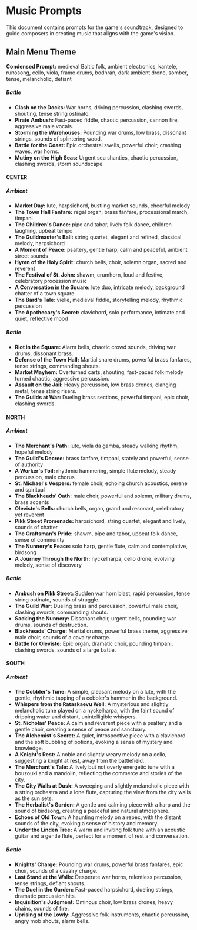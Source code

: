 # Music Prompts

This document contains prompts for the game's soundtrack, designed to guide composers in creating music that aligns with the game's vision.

## Main Menu Theme

**Condensed Prompt:** medieval Baltic folk, ambient electronics, kantele, runosong, cello, viola, frame drums, bodhrán, dark ambient drone, somber, tense, melancholic, defiant


##### Battle
- **Clash on the Docks:** War horns, driving percussion, clashing swords, shouting, tense string ostinato.
- **Pirate Ambush:** Fast-paced fiddle, chaotic percussion, cannon fire, aggressive male vocals.
- **Storming the Warehouses:** Pounding war drums, low brass, dissonant strings, sounds of splintering wood.
- **Battle for the Coast:** Epic orchestral swells, powerful choir, crashing waves, war horns.
- **Mutiny on the High Seas:** Urgent sea shanties, chaotic percussion, clashing swords, storm soundscape.

#### CENTER

##### Ambient
- **Market Day:** lute, harpsichord, bustling market sounds, cheerful melody
- **The Town Hall Fanfare:** regal organ, brass fanfare, processional march, timpani
- **The Children's Dance:** pipe and tabor, lively folk dance, children laughing, upbeat tempo
- **The Guildmaster's Ball:** string quartet, elegant and refined, classical melody, harpsichord
- **A Moment of Peace:** psaltery, gentle harp, calm and peaceful, ambient street sounds
- **Hymn of the Holy Spirit:** church bells, choir, solemn organ, sacred and reverent
- **The Festival of St. John:** shawm, crumhorn, loud and festive, celebratory procession music
- **A Conversation in the Square:** lute duo, intricate melody, background chatter of a town square
- **The Bard's Tale:** vielle, medieval fiddle, storytelling melody, rhythmic percussion
- **The Apothecary's Secret:** clavichord, solo performance, intimate and quiet, reflective mood

##### Battle
- **Riot in the Square:** Alarm bells, chaotic crowd sounds, driving war drums, dissonant brass.
- **Defense of the Town Hall:** Martial snare drums, powerful brass fanfares, tense strings, commanding shouts.
- **Market Mayhem:** Overturned carts, shouting, fast-paced folk melody turned chaotic, aggressive percussion.
- **Assault on the Jail:** Heavy percussion, low brass drones, clanging metal, tense string risers.
- **The Guilds at War:** Dueling brass sections, powerful timpani, epic choir, clashing swords.

#### NORTH

##### Ambient
- **The Merchant's Path:** lute, viola da gamba, steady walking rhythm, hopeful melody
- **The Guild's Decree:** brass fanfare, timpani, stately and powerful, sense of authority
- **A Worker's Toil:** rhythmic hammering, simple flute melody, steady percussion, male chorus
- **St. Michael's Vespers:** female choir, echoing church acoustics, serene and spiritual
- **The Blackheads' Oath:** male choir, powerful and solemn, military drums, brass accents
- **Oleviste's Bells:** church bells, organ, grand and resonant, celebratory yet reverent
- **Pikk Street Promenade:** harpsichord, string quartet, elegant and lively, sounds of chatter
- **The Craftsman's Pride:** shawm, pipe and tabor, upbeat folk dance, sense of community
- **The Nunnery's Peace:** solo harp, gentle flute, calm and contemplative, birdsong
- **A Journey Through the North:** nyckelharpa, cello drone, evolving melody, sense of discovery

##### Battle
- **Ambush on Pikk Street:** Sudden war horn blast, rapid percussion, tense string ostinato, sounds of struggle.
- **The Guild War:** Dueling brass and percussion, powerful male choir, clashing swords, commanding shouts.
- **Sacking the Nunnery:** Dissonant choir, urgent bells, pounding war drums, sounds of destruction.
- **Blackheads' Charge:** Martial drums, powerful brass theme, aggressive male choir, sounds of a cavalry charge.
- **Battle for Oleviste:** Epic organ, dramatic choir, pounding timpani, clashing swords, sounds of a large battle.

#### SOUTH

##### Ambient
- **The Cobbler's Tune:** A simple, pleasant melody on a lute, with the gentle, rhythmic tapping of a cobbler's hammer in the background.
- **Whispers from the Rataskaevu Well:** A mysterious and slightly melancholic tune played on a nyckelharpa, with the faint sound of dripping water and distant, unintelligible whispers.
- **St. Nicholas' Peace:** A calm and reverent piece with a psaltery and a gentle choir, creating a sense of peace and sanctuary.
- **The Alchemist's Secret:** A quiet, introspective piece with a clavichord and the soft bubbling of potions, evoking a sense of mystery and knowledge.
- **A Knight's Rest:** A noble and slightly weary melody on a cello, suggesting a knight at rest, away from the battlefield.
- **The Merchant's Tale:** A lively but not overly energetic tune with a bouzouki and a mandolin, reflecting the commerce and stories of the city.
- **The City Walls at Dusk:** A sweeping and slightly melancholic piece with a string orchestra and a lone flute, capturing the view from the city walls as the sun sets.
- **The Herbalist's Garden:** A gentle and calming piece with a harp and the sound of birdsong, creating a peaceful and natural atmosphere.
- **Echoes of Old Town:** A haunting melody on a rebec, with the distant sounds of the city, evoking a sense of history and memory.
- **Under the Linden Tree:** A warm and inviting folk tune with an acoustic guitar and a gentle flute, perfect for a moment of rest and conversation.

##### Battle
- **Knights' Charge:** Pounding war drums, powerful brass fanfares, epic choir, sounds of a cavalry charge.
- **Last Stand at the Walls:** Desperate war horns, relentless percussion, tense strings, defiant shouts.
- **The Duel in the Garden:** Fast-paced harpsichord, dueling strings, dramatic percussion hits.
- **Inquisition's Judgment:** Ominous choir, low brass drones, heavy chains, sounds of fire.
- **Uprising of the Lowly:** Aggressive folk instruments, chaotic percussion, angry mob shouts, alarm bells.
